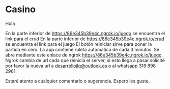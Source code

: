 # Casino
Hola

En la parte inferior de https://86e345b39e4c.ngrok.io/juego se encuentra el link para el crud
En la parte inferior de https://86e345b39e4c.ngrok.io/crud se encuentra el link para el juego
El botón reiniciar sirve para poner la partida en cero.
La app contiene ruleta automatica de cada 3 minutos. 
Se abre mediante este enlace de ngrok https://86e345b39e4c.ngrok.io/juego. Ngrok cambia de url cada que reinicia el server, 
si esto llega a pasar solicité por favor la nueva url a desarrollojlq@outlook.es o al whatsapp 316 898 2961.

Estaré atento a cualquier comentario o sugerencia. Espero les guste, 
